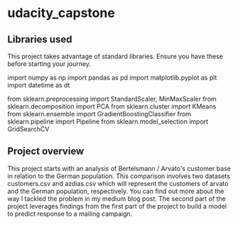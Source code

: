 # udacity_capstone

## Libraries used
This project takes advantage of standard libraries. Ensure you have these before starting your journey.

import numpy as np
import pandas as pd
import matplotlib.pyplot as plt
import datetime as dt

from sklearn.preprocessing import StandardScaler, MinMaxScaler
from sklearn.decomposition import PCA
from sklearn.cluster import KMeans
from sklearn.ensemble import GradientBoostingClassifier
from sklearn.pipeline import Pipeline
from sklearn.model_selection import GridSearchCV

## Project overview
This project starts with an analysis of Bertelsmann / Arvato's customer base in relation to the German population. This comparison involves two datasets customers.csv and azdias.csv which will represent the customers of arvato and the German population, respectively. You can find out more about the way I tackled the problem in my medium blog post. The second part of the project leverages findings from the first part of the project to build a model to predict response to a mailing campaign.
